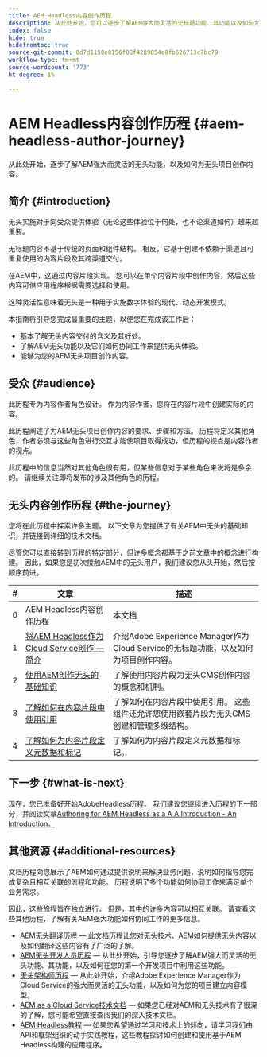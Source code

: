 ```yaml
---
title: AEM Headless内容创作历程
description: 从此处开始，您可以逐步了解AEM强大而灵活的无标题功能、其功能以及如何为项目创作内容。
index: false
hide: true
hidefromtoc: true
source-git-commit: 0d7d1150e0156f08f4289054e8fb626713c7bc79
workflow-type: tm+mt
source-wordcount: '773'
ht-degree: 1%

---
```



# AEM Headless内容创作历程 {#aem-headless-author-journey}

从此处开始，逐步了解AEM强大而灵活的无头功能，以及如何为无头项目创作内容。

## 简介 {#introduction}

无头实施对于向受众提供体验（无论这些体验位于何处，也不论渠道如何）越来越重要。

无标题内容不基于传统的页面和组件结构。 相反，它基于创建不依赖于渠道且可重复使用的内容片段及其跨渠道交付。

在AEM中，这通过内容片段实现。 您可以在单个内容片段中创作内容，然后这些内容可供应用程序根据需要选择和使用。

这种灵活性意味着无头是一种用于实施数字体验的现代、动态开发模式。

本指南将引导您完成最重要的主题，以便您在完成该工作后：

* 基本了解无头内容交付的含义及其好处。
* 了解AEM无头功能以及它们如何协同工作来提供无头体验。
* 能够为您的AEM无头项目创作内容。

## 受众 {#audience}

此历程专为内容作者角色设计。 作为内容作者，您将在内容片段中创建实际的内容。

此历程阐述了为AEM无头项目创作内容的要求、步骤和方法。 历程将定义其他角色，作者必须与这些角色进行交互才能使项目取得成功，但历程的视点是内容作者的视点。

此历程中的信息当然对其他角色很有用，但某些信息对于某些角色来说将是多余的。 请继续关注即将发布的涉及其他角色的历程。

## 无头内容创作历程 {#the-journey}

您将在此历程中探索许多主题。 以下文章为您提供了有关AEM中无头的基础知识，并链接到详细的技术文档。

尽管您可以直接转到历程的特定部分，但许多概念都基于之前文章中的概念进行构建。 因此，如果您是初次接触AEM中的无头用户，我们建议您从头开始，然后按顺序前进。

| # | 文章 | 描述 |
|---|---|---|
| 0 | AEM Headless内容创作历程 | 本文档 |
| 1 | [将AEM Headless作为Cloud Service创作 — 简介](introduction.md) | 介绍Adobe Experience Manager作为Cloud Service的无标题功能，以及如何为项目创作内容。 |
| 2 | [使用AEM创作无头的基础知识](basics.md) | 了解使用内容片段为无头CMS创作内容的概念和机制。 |
| 3 | [了解如何在内容片段中使用引用](references.md) | 了解如何在内容片段中使用引用。 这些组件还允许您使用嵌套片段为无头CMS创建和管理多级结构。 |
| 4 | [了解如何为内容片段定义元数据和标记](metadata-tagging.md) | 了解如何为内容片段定义元数据和标记。 |

## 下一步 {#what-is-next}

现在，您已准备好开始AdobeHeadless历程。 我们建议您继续进入历程的下一部分，并阅读文章[Authoring for AEM Headless as a A A Introduction - An Introduction。](introduction.md)

<!--
### Choose Your Own Adventure {#choose-your-path}

However, Adobe wants you to succeed as you get started with your AEM Headless project, regardless of your learning style. So please consider these two options.

* If you prefer to continue to **learn about headless concepts and AEM's headless technologies**, you should continue your AEM headless journey as recommended by next reviewing the document [How to Model Your Content as AEM Content Models](model-your-content.md) where you learn how to model your content structure in AEM.
* If you prefer to **learn by doing**, you can jump to the [Getting Started with AEM Headless hands-on tutorial](https://experienceleague.adobe.com/docs/experience-manager-learn/getting-started-with-aem-headless/graphql/multi-step/overview.html) where you will jump directly into AEM Headless development by implementing a simple project to expose AEM headless content.
-->

## 其他资源 {#additional-resources}

文档历程向您展示了AEM如何通过提供说明来解决业务问题，说明如何指导您完成复杂且相互关联的流程和功能。 历程说明了多个功能如何协同工作来满足单个业务需求。

因此，这些旅程旨在独立进行。 但是，其中的许多内容可以相互关联。 请查看这些其他历程，了解有关AEM强大功能如何协同工作的更多信息。

* [AEM无头翻译历程](/help/journey-headless/translation/overview.md)  — 此文档历程让您对无头技术、AEM如何提供无头内容以及如何翻译这些内容有了广泛的了解。
* [AEM无头开发人员历程](/help/journey-headless/developer/overview.md)  — 从此处开始，引导您逐步了解AEM强大而灵活的无头功能、其功能，以及如何在您的第一个开发项目中利用这些功能。
* [无头架构师历程](/help/journey-headless/architect/overview.md)  — 从此处开始，介绍Adobe Experience Manager作为Cloud Service的强大而灵活的无头功能，以及如何为您的项目建立内容模型。
* [AEM as a Cloud Service技术文档](https://experienceleague.adobe.com/docs/experience-manager-cloud-service.html)  — 如果您已经对AEM和无头技术有了很深的了解，您可能希望直接查阅我们的深入技术文档。
* [AEM Headless教程](https://experienceleague.adobe.com/docs/experience-manager-learn/getting-started-with-aem-headless/overview.html)  — 如果您希望通过学习和技术上的倾向，请学习我们由API和框架组织的动手实践教程，这些教程探讨如何创建和使用基于AEM Headless构建的应用程序。
